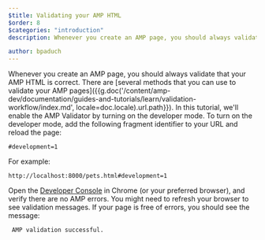 ```yaml
---
$title: Validating your AMP HTML
$order: 8
$categories: "introduction"
description: Whenever you create an AMP page, you should always validate that your AMP HTML is correct. There are [several methods that you can use to validate your AMP pages ...

author: bpaduch
---
```


Whenever you create an AMP page, you should always validate that your AMP HTML is correct. There are [several methods that you can use to validate your AMP pages]({{g.doc('/content/amp-dev/documentation/guides-and-tutorials/learn/validation-workflow/index.md', locale=doc.locale).url.path}}).  In this tutorial, we'll enable the AMP Validator by turning on the developer mode.  To turn on the developer mode, add the following fragment identifier to your URL and reload the page:

```text
#development=1
```

For example:

```text
http://localhost:8000/pets.html#development=1
```

Open the [Developer Console](https://developer.chrome.com/devtools/docs/console) in Chrome (or your preferred browser), and verify there are no AMP errors. You might need to refresh your browser to see validation messages. If your page is free of errors, you should see the message:

```text
 AMP validation successful.
```
